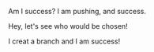 

Am I success?
I am pushing, and success.

Hey, let's see who would be chosen!

I creat a branch and I am success!
